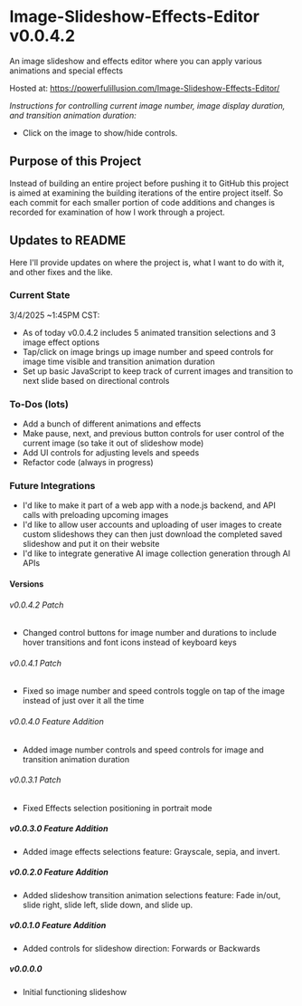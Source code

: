 # Image-Slideshow-Effects-Editor v0.0.4.2
An image slideshow and effects editor where you can apply various animations and special effects

Hosted at: https://powerfulillusion.com/Image-Slideshow-Effects-Editor/

_Instructions for controlling current image number, image display duration, and transition animation duration:_ 
- Click on the image to show/hide controls.
  
## Purpose of this Project
Instead of building an entire project before pushing it to GitHub this project is aimed at examining the building iterations of the entire project itself. So each commit for each smaller portion of code additions and changes is recorded for examination of how I work through a project.

## Updates to README
Here I'll provide updates on where the project is, what I want to do with it, and other fixes and the like.

### Current State
3/4/2025 ~1:45PM CST:
- As of today v0.0.4.2 includes 5 animated transition selections and 3 image effect options
- Tap/click on image brings up image number and speed controls for image time visible and transition animation duration
- Set up basic JavaScript to keep track of current images and transition to next slide based on directional controls

### To-Dos (lots)
- Add a bunch of different animations and effects
- Make pause, next, and previous button controls for user control of the current image (so take it out of slideshow mode)
- Add UI controls for adjusting levels and speeds
- Refactor code (always in progress)

### Future Integrations
- I'd like to make it part of a web app with a node.js backend, and API calls with preloading upcoming images
- I'd like to allow user accounts and uploading of user images to create custom slideshows they can then just download the completed saved slideshow and put it on their website
- I'd like to integrate generative AI image collection generation through AI APIs

#### Versions
###### v0.0.4.2 Patch
- Changed control buttons for image number and durations to include hover transitions and font icons instead of keyboard keys
###### v0.0.4.1 Patch
- Fixed so image number and speed controls toggle on tap of the image instead of just over it all the time
###### v0.0.4.0 Feature Addition
- Added image number controls and speed controls for image and transition animation duration
###### v0.0.3.1 Patch
- Fixed Effects selection positioning in portrait mode
##### v0.0.3.0 Feature Addition
- Added image effects selections feature: Grayscale, sepia, and invert.
##### v0.0.2.0 Feature Addition
- Added slideshow transition animation selections feature: Fade in/out, slide right, slide left, slide down, and slide up.
##### v0.0.1.0 Feature Addition
- Added controls for slideshow direction: Forwards or Backwards
##### v0.0.0.0
- Initial functioning slideshow

